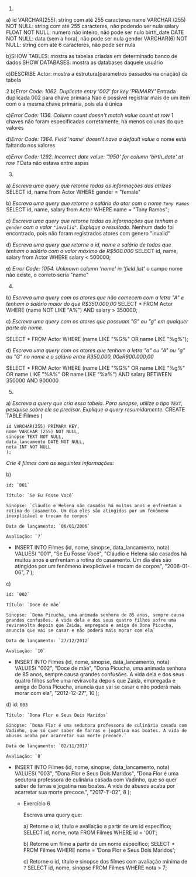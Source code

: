 1.
a) 
 id VARCHAR(255): string com até 255 caracteres
 name VARCHAR (255) NOT NULL: string com até 255 caracteres, não podendo ser nula
 salary FLOAT NOT NULL: numero não inteiro, não pode ser nulo
 birth_date DATE NOT NULL: data (sem a hora), não pode ser nula 
 gender VARCHAR(6) NOT NULL: string com até 6 caracteres, não pode ser nula 

 b)SHOW TABLES: mostra as tabelas criadas em determinado banco de dados
 SHOW DATABASES: mostra as databases daquele usuário

 c)DESCRIBE Actor: mostra a estrutura(parametros passados na criação) da tabela

 2 b)*Error Code: 1062. Duplicate entry '002' for key 'PRIMARY'*
Entrada duplicada 002 para chave primaria
Nao é possivel registrar mais de um item com o a mesma chave primária, pois ela é única 

c)*Error Code: 1136. Column count doesn't match value count at row 1*
chaves não foram especificadas corretamente, há menos colunas do que valores

d)*Error Code: 1364. Field 'name' doesn't have a default value*
o nome está faltando nos valores

e)*Error Code: 1292. Incorrect date value: '1950' for column 'birth_date' at row 1*
Data não estava entre aspas

3.
a) *Escreva uma query que retorne todas as informações das atrizes*
SELECT id, name from Actor WHERE gender = "female"

b) *Escreva uma query que retorne o salário do ator com o nome `Tony Ramos`*
SELECT id, name, salary from Actor WHERE name = "Tony Ramos";

c) *Escreva uma query que retorne todas as informações que tenham o `gender` com o valor `"invalid"`. Explique o resultado.*
Nenhum dado foi encontrado, pois não foram registrados atores com genero "invalid"

d) *Escreva uma query que retorne o id, nome e salário de todos que tenham o salário com o valor máximo de R$500.000*
SELECT id, name, salary from Actor WHERE salary < 500000;

e) *Error Code: 1054. Unknown column 'nome' in 'field list'*
o campo nome não existe, o correto seria "name"

4.
b) *Escreva uma query com os atores que não comecem com a letra "A" e tenham o salário maior do que R$350.000,00*
SELECT * FROM Actor
WHERE (name NOT LIKE "A%") AND salary > 350000;


c) *Escreva uma query com os atores que possuam "G" ou "g" em qualquer parte do nome.* 

SELECT * FROM Actor
WHERE (name LIKE "%G%" OR name LIKE "%g%");

d) *Escreva uma query com os atores que tenham a letra "a" ou "A" ou "g" ou "G" no nome e o salário entre R$350.000,00 e R$900.000,00*

SELECT * FROM Actor
WHERE (name LIKE "%G%" OR name LIKE "%g%" OR name LIKE "%A%" OR name LIKE "%a%") AND salary BETWEEN 350000 AND 900000



5.
a) *Escreva a query que cria essa tabela. Para sinopse, utilize o tipo `TEXT`, pesquise sobre ele se precisar. Explique a query resumidamente.*
CREATE TABLE Filmes (

    id VARCHAR(255) PRIMARY KEY,
    nome VARCHAR (255) NOT NULL,
    sinopse TEXT NOT NULL,
    data_lancamento DATE NOT NULL,
    nota INT NOT NULL
    );

*Crie 4 filmes com as seguintes informações:* 

 b) 
    
    id: `001`
    
    Título: `Se Eu Fosse Você`
    
    Sinopse: `Cláudio e Helena são casados há muitos anos e enfrentam a rotina do casamento. Um dia eles são atingidos por um fenômeno inexplicável e trocam de corpos`
    
    Data de lançamento: `06/01/2006`
    
    Avaliação: `7`

- INSERT INTO Filmes (id, nome, sinopse, data_lancamento, nota)
VALUES(
"001",
"Se Eu Fosse Você",
"Cláudio e Helena são casados há muitos anos e enfrentam a rotina do casamento. Um dia eles são atingidos por um fenômeno inexplicável e trocam de corpos",
"2006-01-06",
7
);
    
c) 
    
    id: `002`
    
    Título: `Doce de mãe`
    
    Sinopse: `Dona Picucha, uma animada senhora de 85 anos, sempre causa grandes confusões. A vida dela e dos seus quatro filhos sofre uma reviravolta depois que Zaida, empregada e amiga de Dona Picucha, anuncia que vai se casar e não poderá mais morar com ela`
    
    Data de lançamento: `27/12/2012`
    
    Avaliação: `10`

 - INSERT INTO Filmes (id, nome, sinopse, data_lancamento, nota)
VALUES(
"002",
"Doce de mãe",
"Dona Picucha, uma animada senhora de 85 anos, sempre causa grandes confusões. A vida dela e dos seus quatro filhos sofre uma reviravolta depois que Zaida, empregada e amiga de Dona Picucha, anuncia que vai se casar e não poderá mais morar com ela",
"2012-12-27",
10
);
    
d) 
    id: `003`
    
    Título: `Dona Flor e Seus Dois Maridos`
    
    Sinopse: `Dona Flor é uma sedutora professora de culinária casada com Vadinho, que só quer saber de farras e jogatina nas boates. A vida de abusos acaba por acarretar sua morte precoce.`
    
    Data de lançamento: `02/11/2017`
    
    Avaliação: `8`

- INSERT INTO Filmes (id, nome, sinopse, data_lancamento, nota)
VALUES(
"003",
"Dona Flor e Seus Dois Maridos",
"Dona Flor é uma sedutora professora de culinária casada com Vadinho, que só quer saber de farras e jogatina nas boates. A vida de abusos acaba por acarretar sua morte precoce.",
"2017-1'-02",
8
);

    
  - Exercício 6
    
    Escreva uma query que:
    
    a) Retorne o id, título e avaliação a partir de um id específico;
    SELECT id, nome, nota FROM Filmes
    WHERE  id = '001';


    b) Retorne um filme a partir de um nome específico;
    SELECT * FROM Filmes
    WHERE  nome = 'Dona Flor e Seus Dois Maridos';
    
    c) Retorne o id, título e sinopse dos filmes com avaliação mínima de `7`
    SELECT id, nome, sinopse FROM Filmes
    WHERE  nota > 7;
    
